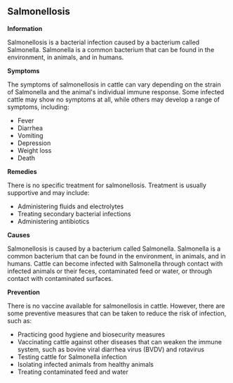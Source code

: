 ## Salmonellosis

**Information**

Salmonellosis is a bacterial infection caused by a bacterium called Salmonella. Salmonella is a common bacterium that can be found in the environment, in animals, and in humans.

**Symptoms**

The symptoms of salmonellosis in cattle can vary depending on the strain of Salmonella and the animal's individual immune response. Some infected cattle may show no symptoms at all, while others may develop a range of symptoms, including:

* Fever
* Diarrhea
* Vomiting
* Depression
* Weight loss
* Death

**Remedies**

There is no specific treatment for salmonellosis. Treatment is usually supportive and may include:

* Administering fluids and electrolytes
* Treating secondary bacterial infections
* Administering antibiotics

**Causes**

Salmonellosis is caused by a bacterium called Salmonella. Salmonella is a common bacterium that can be found in the environment, in animals, and in humans. Cattle can become infected with Salmonella through contact with infected animals or their feces, contaminated feed or water, or through contact with contaminated surfaces.

**Prevention**

There is no vaccine available for salmonellosis in cattle. However, there are some preventive measures that can be taken to reduce the risk of infection, such as:

* Practicing good hygiene and biosecurity measures
* Vaccinating cattle against other diseases that can weaken the immune system, such as bovine viral diarrhea virus (BVDV) and rotavirus
* Testing cattle for Salmonella infection
* Isolating infected animals from healthy animals
* Treating contaminated feed and water
